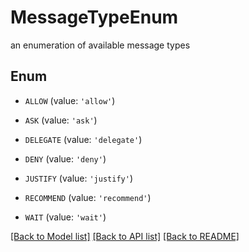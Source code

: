 # MessageTypeEnum

an enumeration of available message types

## Enum

* `ALLOW` (value: `'allow'`)

* `ASK` (value: `'ask'`)

* `DELEGATE` (value: `'delegate'`)

* `DENY` (value: `'deny'`)

* `JUSTIFY` (value: `'justify'`)

* `RECOMMEND` (value: `'recommend'`)

* `WAIT` (value: `'wait'`)

[[Back to Model list]](../README.md#documentation-for-models) [[Back to API list]](../README.md#documentation-for-api-endpoints) [[Back to README]](../README.md)


